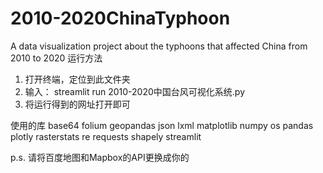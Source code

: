 # 2010-2020ChinaTyphoon
A data visualization project about the typhoons that affected China from 2010 to 2020
运行方法
1. 打开终端，定位到此文件夹
2. 输入： streamlit run 2010-2020中国台风可视化系统.py
3. 将运行得到的网址打开即可

使用的库
base64
folium
geopandas
json
lxml
matplotlib
numpy
os
pandas
plotly
rasterstats
re
requests
shapely
streamlit

p.s. 请将百度地图和Mapbox的API更换成你的
